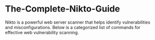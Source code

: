 # The-Complete-Nikto-Guide
Nikto is a powerful web server scanner that helps identify vulnerabilities and misconfigurations. Below is a categorized list of commands for effective web vulnerability scanning.  
